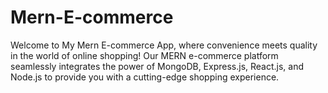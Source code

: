 # Mern-E-commerce
Welcome to My Mern E-commerce App, where convenience meets quality in the world of online shopping! Our MERN e-commerce platform seamlessly integrates the power of MongoDB, Express.js, React.js, and Node.js to provide you with a cutting-edge shopping experience.
